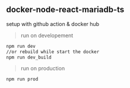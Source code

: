 ## docker-node-react-mariadb-ts

setup with github action & docker hub

> run on developement

```bash
npm run dev
//or rebuild while start the docker
npm run dev_build

```

> run on production

```bash
npm run prod

```